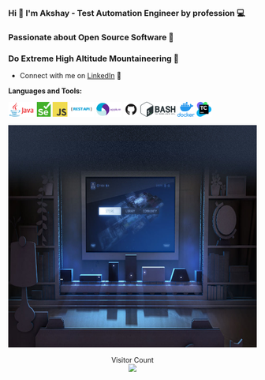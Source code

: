### Hi 👋 I'm Akshay - Test Automation Engineer by profession :computer: 
### Passionate about  Open Source Software :penguin: 
### Do Extreme High Altitude Mountaineering :sunrise_over_mountains:


- Connect with me on <a href="https://www.linkedin.com/in/akshayupadhayay/">LinkedIn</a> 💼



**Languages and Tools:**  

<code><img height="30" src="https://github.com/akshayupadhayay/akshayupadhayay/blob/master/resources/Java_logo_icon.png"></code>
<code><img height="30" src="https://github.com/akshayupadhayay/akshayupadhayay/blob/master/resources/574px-Selenium_Logo.png"></code>
<code><img height="30" src="https://raw.githubusercontent.com/github/explore/80688e429a7d4ef2fca1e82350fe8e3517d3494d/topics/javascript/javascript.png"></code>
<code><img height="30" src="https://github.com/akshayupadhayay/akshayupadhayay/blob/master/resources/restapi.png"></code>
<code><img height="30" src="https://github.com/akshayupadhayay/akshayupadhayay/blob/master/resources/Appium.png"></code>
<code><img height="30" src="https://github.com/akshayupadhayay/akshayupadhayay/blob/master/resources/GitHub-Mark.png"></code>
<code><img height="30" src="https://github.com/akshayupadhayay/akshayupadhayay/blob/master/resources/bash.png"></code>
<code><img height="30" src="https://github.com/akshayupadhayay/akshayupadhayay/blob/master/resources/docker.png"></code>
<code><img height="30" src="https://github.com/akshayupadhayay/akshayupadhayay/blob/master/resources/Teamcity_Logo.png"></code>



<img src="https://github.com/akshayupadhayay/akshayupadhayay/blob/master/resources/linux_room.png" width="1000" height="450">


<p align="center"> 
  Visitor Count<br>
  <img src="https://profile-counter.glitch.me/{akshayupadhayay}/count.svg" />
</p>
